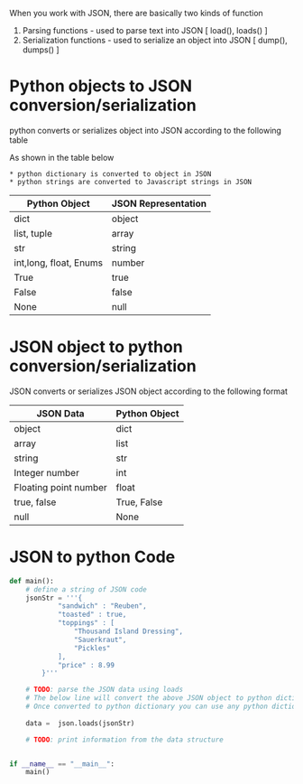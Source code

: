 When you work with JSON, there are basically two kinds of function

1. Parsing functions            - used to parse text into JSON  [ load(), loads() ]
2. Serialization functions      - used to serialize an object into JSON [ dump(), dumps() ]


# Python objects to JSON conversion/serialization

python converts or serializes object into JSON according to the following table

As shown in the table below 

    * python dictionary is converted to object in JSON
    * python strings are converted to Javascript strings in JSON

| Python Object          | JSON Representation |
|------------------------|---------------------|
| dict                   | object              |
| list, tuple            | array               |
| str                    | string              |
| int,long, float, Enums | number              |
| True                   | true                |
| False                  | false               |
| None                   | null                |


# JSON object to python conversion/serialization

JSON converts or serializes JSON object according to the following format

| JSON Data             | Python Object |
|-----------------------|---------------|
| object                | dict          |
| array                 | list          |
| string                | str           |
| Integer number        | int           |
| Floating point number | float         |
| true, false           | True, False   |
| null                  | None          |


# JSON to python Code

```python
def main():
    # define a string of JSON code
    jsonStr = '''{
            "sandwich" : "Reuben",
            "toasted" : true,
            "toppings" : [
                "Thousand Island Dressing",
                "Sauerkraut",
                "Pickles"
            ],
            "price" : 8.99
        }'''

    # TODO: parse the JSON data using loads
    # The below line will convert the above JSON object to python dictionary. 
    # Once converted to python dictionary you can use any python dictionary methods on it.
    
    data =  json.loads(jsonStr)

    # TODO: print information from the data structure


if __name__ == "__main__":
    main()


```